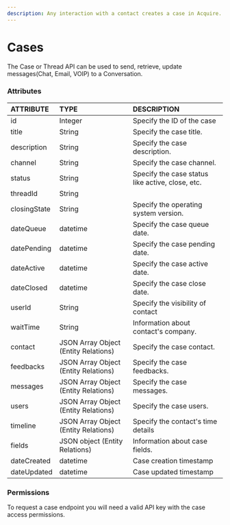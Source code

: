 ```yaml
---
description: Any interaction with a contact creates a case in Acquire.
---
```


# Cases

The Case or Thread API can be used to send, retrieve, update messages\(Chat, Email, VOIP\) to a Conversation.

### Attributes 

| ATTRIBUTE | TYPE | DESCRIPTION |
| :--- | :--- | :--- |
| id | Integer | Specify the ID of the case |
| title | String | Specify the case title. |
| description | String | Specify the case description. |
| channel | String | Specify the case channel. |
| status | String | Specify the case status like active, close, etc. |
| threadId | String |  |
| closingState | String | Specify the operating system version. |
| dateQueue | datetime | Specify the case queue date. |
| datePending | datetime | Specify the case pending date. |
| dateActive | datetime | Specify the case active date. |
| dateClosed | datetime | Specify the case close date. |
| userId | String | Specify the visibility of contact |
| waitTime | String | Information about contact's company. |
| contact | JSON Array Object \(Entity Relations\) | Specify the case contact. |
| feedbacks | JSON Array Object \(Entity Relations\) | Specify the case feedbacks. |
| messages | JSON Array Object \(Entity Relations\) | Specify the case messages. |
| users | JSON Array Object \(Entity Relations\) | Specify the case users. |
| timeline | JSON Array Object \(Entity Relations\) | Specify the contact's time details |
| fields | JSON object \(Entity Relations\) | Information about case fields. |
| dateCreated | datetime | Case creation timestamp |
| dateUpdated | datetime | Case updated timestamp |

### **Permissions**

To request a case endpoint you will need a valid API key with the case access permissions.

